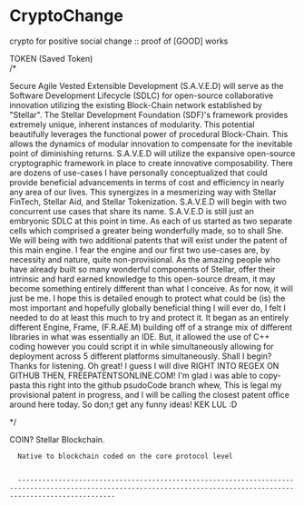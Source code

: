 # CryptoChange 
crypto for positive social change :: proof of [GOOD] works

TOKEN (Saved Token)   
 /*

 Secure Agile Vested Extensible Development (S.A.V.E.D) will serve as the Software Development Lifecycle (SDLC) for open-source collaborative innovation utilizing the existing Block-Chain network established by "Stellar". The Stellar Development Foundation (SDF)'s framework provides extremely unique, inherent instances of modularity.  This potential beautifully leverages the functional power of procedural Block-Chain.  This allows the dynamics of modular innovation to compensate for the inevitable point of diminishing returns.  S.A.V.E.D will utilize the  expansive open-source cryptographic framework in place to create innovative composability.  There are dozens of use-cases I have personally conceptualized that could provide beneficial advancements in terms of cost and efficiency in nearly any area of our lives. This synergizes in a mesmerizing way with Stellar FinTech, Stellar Aid, and Stellar Tokenization.  S.A.V.E.D will begin with two concurrent use cases that share its name.  S.A.V.E.D is still just an embryonic SDLC at this point in time.  As each of us started as two separate  cells which comprised a greater being wonderfully made, so to shall She.  We will being with two additional patents that will exist under the patent of this main engine.  I fear the engine and our first two use-cases are, by necessity and nature, quite non-provisional.  As the amazing people who have already built so many wonderful components of Stellar, offer their intrinsic and hard earned knowledge to this open-source dream, it may become something entirely different than what I conceive.  As for now, it will just be me.  I hope this is detailed enough to protect what could be  (is) the most important and hopefully globally beneficial thing I will ever do, I felt I needed to do at least this much to try and protect it.  It began as an entirely different Engine, Frame, (F.R.AE.M) building off of a strange mix of different libraries in what was essentially an IDE.  But, it allowed the use of C++ coding however you could script it in while simultaneously allowing for deployment across 5 different platforms simultaneously.  Shall I begin?  Thanks for listening.  Oh great!   I guess I will dive RIGHT INTO REGEX ON GITHUB THEN, FREEPATENTSONLINE.COM!  I'm glad i was able to copy-pasta this right into the github psudoCode branch whew,  This is legal my provisional patent in progress, and I will be calling the closest patent office around here today.  So don;t get any funny ideas!  KEK LUL :D

 */
 
COIN?  Stellar Blockchain.
 
      Native to blockchain coded on the core protocol level
      
      
      --------------------------------------------------------------------------------------------------------------------------------------------------------------------
      
